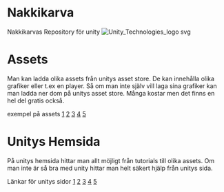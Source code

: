 # Nakkikarva
Nakkikarvas Repository för unity
![Unity_Technologies_logo svg](https://user-images.githubusercontent.com/105705809/168759168-91469bd1-a0f4-47c6-ab1f-d3417e8ca181.png)

# Assets

Man kan ladda olika assets från unitys asset store. 
De kan innehålla olika grafiker eller t.ex en player. 
Så om man inte själv vill laga sina grafiker kan man ladda ner dom på unitys asset store. 
Många kostar men det finns en hel del gratis också. 

exempel på assets
[1](https://assetstore.unity.com/packages/tools/physics/silantro-helicopter-simulator-toolkit-142612)
[2](https://assetstore.unity.com/packages/2d/gui/ui-kit-pro-huge-bundle-203543)
[3](https://assetstore.unity.com/packages/2d/textures-materials/free-christmas-gift-from-blink-2021-209810) 
[4](https://assetstore.unity.com/packages/2d/characters/enemy-galore-1-pixel-art-208921) 
[5](https://assetstore.unity.com/packages/2d/textures-materials/sky/20-stylized-skies-pack-179742) 

# Unitys Hemsida

På unitys hemsida hittar man allt möjligt från tutorials till olika assets. 
Om man inte är så bra med unity hittar man helt säkert hjälp från unitys sida. 

Länkar för unitys sidor
[1](https://unity.com/)
[2](https://unity.com/products)
[3](https://unity.com/solutions)
[4](https://unity.com/learn)
[5](https://unity.com/support-services)
